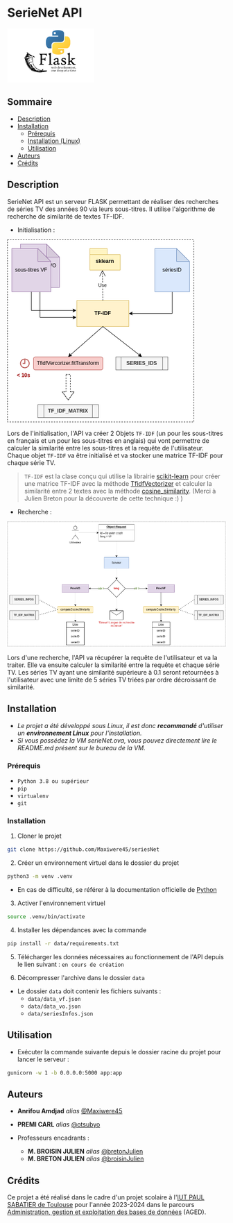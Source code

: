 # SerieNet API

<img src="data/autres/logo.png" alt="logo" width="200"/>

## Sommaire

- [Description](#description)
- [Installation](#installation)
  - [Prérequis](#prérequis)
  - [Installation (Linux)](#installation)
  - [Utilisation](#utilisation)
- [Auteurs](#auteurs)
- [Crédits](#crédits)

## Description

SerieNet API est un serveur FLASK permettant de réaliser des recherches de séries TV des années 90 via
leurs sous-titres. Il utilise l'algorithme de recherche de similarité de textes TF-IDF.

* Initialisation :

<img src="data/autres/TF-IDF.png" alt="initialisation"/>

Lors de l'initialisation, l'API va créer 2 Objets `TF-IDF` (un pour les sous-titres en français et un pour les sous-titres en anglais) 
qui vont permettre de calculer la similarité entre les sous-titres et la requête de l'utilisateur.
Chaque objet `TF-IDF` va être initialisé et va stocker une matrice TF-IDF pour chaque série TV.

> `TF-IDF` est la clase conçu qui utilise la librairie [scikit-learn](https://scikit-learn.org/stable/) pour créer une matrice TF-IDF avec la méthode 
> [TfidfVectorizer](https://scikit-learn.org/stable/modules/generated/sklearn.feature_extraction.text.TfidfVectorizer.html) et calculer la similarité 
> entre 2 textes avec la méthode [cosine_similarity](https://scikit-learn.org/stable/modules/generated/sklearn.metrics.pairwise.cosine_similarity.html). (Merci à Julien Breton pour la découverte de cette technique :) )

* Recherche :

<img src="data/autres/process.png" alt="recherche" width="981"/>

Lors d'une recherche, l'API va récupérer la requête de l'utilisateur et va la traiter. Elle va ensuite calculer la similarité entre la requête et chaque série TV. 
Les séries TV ayant une similarité supérieure à 0.1 seront retournées à l'utilisateur avec une limite de 5 séries TV triées par ordre décroissant de similarité.

## Installation

* *Le projet a été développé sous Linux, il est donc **recommandé** d'utiliser un **environnement Linux** pour l'installation.*
* *Si vous possédez la VM serieNet.ova, vous pouvez directement lire le README.md présent sur le bureau de la VM.*

### Prérequis

- `Python 3.8 ou supérieur`
- `pip`
- `virtualenv`
- `git`

### Installation

1. Cloner le projet

```bash
git clone https://github.com/Maxiwere45/seriesNet
```

2. Créer un environnement virtuel dans le dossier du projet

```bash
python3 -m venv .venv
```

* En cas de difficulté, se référer à la documentation officielle de [Python](https://packaging.python.org/en/latest/guides/installing-using-pip-and-virtual-environments/)

3. Activer l'environnement virtuel

```bash
source .venv/bin/activate
```

4. Installer les dépendances avec la commande 

```bash
pip install -r data/requirements.txt
```

5. Télécharger les données nécessaires au fonctionnement de l'API depuis le lien suivant : `en cours de création`

6. Décompresser l'archive dans le dossier `data`

* Le dossier `data` doit contenir les fichiers suivants :
  * `data/data_vf.json`
  * `data/data_vo.json`
  * `data/seriesInfos.json`

## Utilisation

* Exécuter la commande suivante depuis le dossier racine du projet pour lancer le serveur :

```bash
gunicorn -w 1 -b 0.0.0.0:5000 app:app
```

## Auteurs

* **Anrifou Amdjad** _alias_ [@Maxiwere45](https://github.com/Maxiwere45)
* **PREMI CARL** _alias_ [@otsubyo](https://github.com/otsubyo)

* Professeurs encadrants :
  * **M. BROISIN JULIEN** _alias_ [@bretonJulien](https://www.linkedin.com/in/jln-brtn/)
  * **M. BRETON JULIEN** _alias_ [@broisinJulien](https://www.linkedin.com/in/jbroisin/)

## Crédits

Ce projet a été réalisé dans le cadre d'un projet scolaire à l'[IUT PAUL SABATIER de Toulouse](https://iut.univ-tlse3.fr/) pour l'année 2023-2024 dans le
parcours [Administration, gestion et exploitation des bases de données](https://iut.univ-tlse3.fr/but-informatique-parcours-administration-gestion-et-exploitation-des-donnees-toulouse) (AGED).
